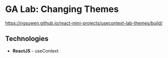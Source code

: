 # GA Lab: Changing Themes
https://ngsuwen.github.io/react-mini-projects/usecontext-lab-themes/build/
## Technologies
* **ReactJS** - useContext
